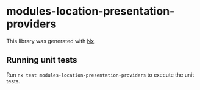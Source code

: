 # modules-location-presentation-providers

This library was generated with [Nx](https://nx.dev).

## Running unit tests

Run `nx test modules-location-presentation-providers` to execute the unit tests.
